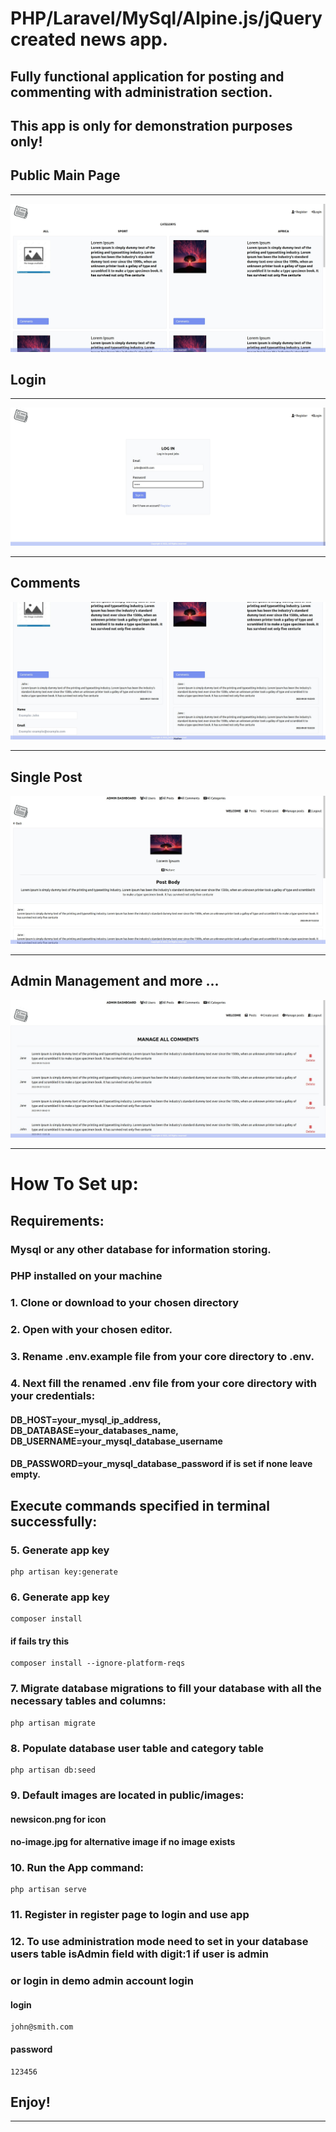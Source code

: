 

# PHP/Laravel/MySql/Alpine.js/jQuery created news app.

## Fully functional application for posting and commenting with administration section.

## This app is only for demonstration purposes only!

## Public Main Page

---

![Screenshot](mainPage.png)



## Login 

---

![Screenshot](loginPage.png)


---

## Comments

![Screenshot](comments.png)

---

## Single Post 

![Screenshot](postPage.png)

---

## Admin Management and more ...

![Screenshot](adminComments.png)

---


# How To Set up:



## Requirements:

### Mysql or any other database for information storing.
### PHP installed on your machine

### 1. Clone or download to your chosen directory

### 2. Open with your chosen editor.

### 3. Rename .env.example file from your core directory to .env.

### 4. Next fill the renamed .env file from your core directory with your credentials:
#### DB_HOST=your_mysql_ip_address, DB_DATABASE=your_databases_name, DB_USERNAME=your_mysql_database_username
#### DB_PASSWORD=your_mysql_database_password if is set if none leave empty.

## Execute commands specified in terminal successfully:

### 5. Generate app key

```
php artisan key:generate
```

### 6. Generate app key

```
composer install
```

#### if fails try this 

```
composer install --ignore-platform-reqs
```

### 7. Migrate database migrations to fill your database with all the necessary tables and columns:

```
php artisan migrate
```

### 8. Populate database user table and category table

```
php artisan db:seed
```

###  9. Default images are located in public/images:
#### newsicon.png for icon
#### no-image.jpg for alternative image if no image exists

### 10. Run the App command:

````
php artisan serve
````

### 11. Register in register page to login and use app

### 12. To use administration mode need to set in your database users table isAdmin field with digit:1 if user is admin
### or login in demo admin account login 

#### login
````
john@smith.com
````
#### password
````
123456
````

## Enjoy!

---

